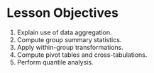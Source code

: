 # Lesson Objectives
1. Explain use of data aggregation.
2. Compute group summary statistics.
3. Apply within-group transformations.
4. Compute pivot tables and cross-tabulations.
5. Perform quantile analysis.